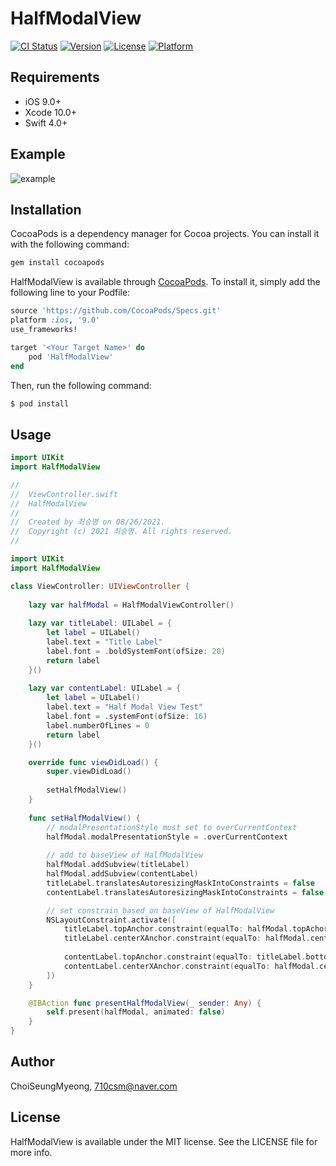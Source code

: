 # HalfModalView

[![CI Status](https://app.travis-ci.com/710csm/HalfModalView.svg?branch=main)](https://app.travis-ci.com/github/710csm/HalfModalView)
[![Version](https://img.shields.io/cocoapods/v/HalfModalView.svg?style=flat)](https://cocoapods.org/pods/HalfModalView)
[![License](https://img.shields.io/cocoapods/l/HalfModalView.svg?style=flat)](https://cocoapods.org/pods/HalfModalView)
[![Platform](https://img.shields.io/cocoapods/p/HalfModalView.svg?style=flat)](https://cocoapods.org/pods/HalfModalView)

## Requirements

- iOS 9.0+ 
- Xcode 10.0+
- Swift 4.0+

## Example

![example](https://user-images.githubusercontent.com/45002556/131328908-e0a4dd40-86bd-48ea-a2e0-25c736c7a1ad.gif)

## Installation

CocoaPods is a dependency manager for Cocoa projects. You can install it with the following command:

```ruby
gem install cocoapods
```

HalfModalView is available through [CocoaPods](https://cocoapods.org). To install
it, simply add the following line to your Podfile:

```ruby
source 'https://github.com/CocoaPods/Specs.git'
platform :ios, '9.0'
use_frameworks!

target '<Your Target Name>' do
    pod 'HalfModalView'
end
```

Then, run the following command:

```ruby
$ pod install
```

## Usage

```Swift
import UIKit
import HalfModalView

//
//  ViewController.swift
//  HalfModalView
//
//  Created by 최승명 on 08/26/2021.
//  Copyright (c) 2021 최승명. All rights reserved.
//

import UIKit
import HalfModalView

class ViewController: UIViewController {
    
    lazy var halfModal = HalfModalViewController()
    
    lazy var titleLabel: UILabel = {
        let label = UILabel()
        label.text = "Title Label"
        label.font = .boldSystemFont(ofSize: 20)
        return label
    }()
    
    lazy var contentLabel: UILabel = {
        let label = UILabel()
        label.text = "Half Modal View Test"
        label.font = .systemFont(ofSize: 16)
        label.numberOfLines = 0
        return label
    }()

    override func viewDidLoad() {
        super.viewDidLoad()
        
        setHalfModalView()
    }
    
    func setHalfModalView() {
        // modalPresentationStyle must set to overCurrentContext
        halfModal.modalPresentationStyle = .overCurrentContext
        
        // add to baseView of HalfModalView
        halfModal.addSubview(titleLabel)
        halfModal.addSubview(contentLabel)
        titleLabel.translatesAutoresizingMaskIntoConstraints = false
        contentLabel.translatesAutoresizingMaskIntoConstraints = false

        // set constrain based on baseView of HalfModalView
        NSLayoutConstraint.activate([
            titleLabel.topAnchor.constraint(equalTo: halfModal.topAchor, constant: 30),
            titleLabel.centerXAnchor.constraint(equalTo: halfModal.centerXAnchor),
            
            contentLabel.topAnchor.constraint(equalTo: titleLabel.bottomAnchor, constant: 20),
            contentLabel.centerXAnchor.constraint(equalTo: halfModal.centerXAnchor)
        ])
    }

    @IBAction func presentHalfModalView(_ sender: Any) {
        self.present(halfModal, animated: false)
    }
}
```

## Author

ChoiSeungMyeong, 710csm@naver.com

## License

HalfModalView is available under the MIT license. See the LICENSE file for more info.
